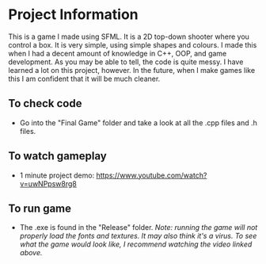 # Project Information
This is a game I made using SFML. It is a 2D top-down shooter where you control a box. It is very simple, using simple shapes and colours. I made this when I had a decent amount of knowledge in C++, OOP, and game development. As you may be able to tell, the code is quite messy. I have learned a lot on this project, however. In the future, when I make games like this I am confident that it will be much cleaner.

## To check code
- Go into the "Final Game" folder and take a look at all the .cpp files and .h files.

## To watch gameplay
- 1 minute project demo: https://www.youtube.com/watch?v=uwNPpsw8rg8

## To run game
- The .exe is found in the "Release" folder.
_Note: running the game will not properly load the fonts and textures. It may also think it's a virus. To see what the game would look like, I recommend watching the video linked above._
